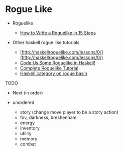 # Rogue Like

- Roguelike
  - [How to Write a Roguelike in 15 Steps](http://www.roguebasin.com/index.php?title=How_to_Write_a_Roguelike_in_15_Steps)

- Other haskell rogue like tutorials
  - [http://haskellroguelike.com/lessons/0/](http://haskellroguelike.com/lessons/0/)
  - [Code Us Some Roguelike in Haskell!](http://jamiltron.com/2012/07/Code_Us_Some_Roguelike_in_Haskell.html)
  - [Complete Roguelike Tutorial](https://lokathor.gitbooks.io/using-haskell/content/roguelike/)
  - [Haskell category on rogue basin](http://www.roguebasin.com/index.php?title=Haskell)


TODO
 - Next (in order)

 - unordered
   - story (change move player to be a story action)
   - fov, darkness, breshenham
   - energy
   - inventory
   - utility
   - memory
   - combat
